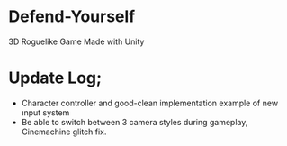 # Defend-Yourself
3D Roguelike Game Made with Unity
# Update Log;
- Character controller and good-clean implementation example of new ınput system
- Be able to switch between 3 camera styles during gameplay, Cinemachine glitch fix.
